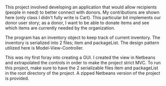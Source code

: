 This project involved developing an application that would allow recipients (people in need) to better connect with donors.
My contributions are shown here (only class I didn't fully write is Cart). This particular bit implements our donor user story;
as a donor, I want to be able to donate items and see which items are currently needed by the organization. 

The program has an inventory object to keep track of current inventory. The inventory is serialized into 2 files; item and packageList. The design pattern utilized here is Model-View-Controller. 

This was my first foray into creating a GUI. I created the view in Netbeans and extrapolated the controls in order to make the project strict MVC. To run this project, make sure to have the 2 serializable files item and packageList in the root directory of the project. A zipped Netbeans version of the project is provided.
